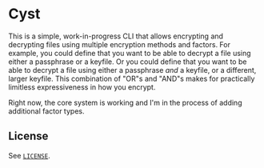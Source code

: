 # Cyst

This is a simple, work-in-progress CLI that allows encrypting and decrypting files using multiple encryption methods and factors. For example, you could define that you want to be able to decrypt a file using either a passphrase or a keyfile. Or you could define that you want to be able to decrypt a file using either a passphrase *and* a keyfile, or a different, larger keyfile. This combination of "OR"s and "AND"s makes for practically limitless expressiveness in how you encrypt.

Right now, the core system is working and I'm in the process of adding additional factor types.

## License

See [`LICENSE`](./LICENSE).

